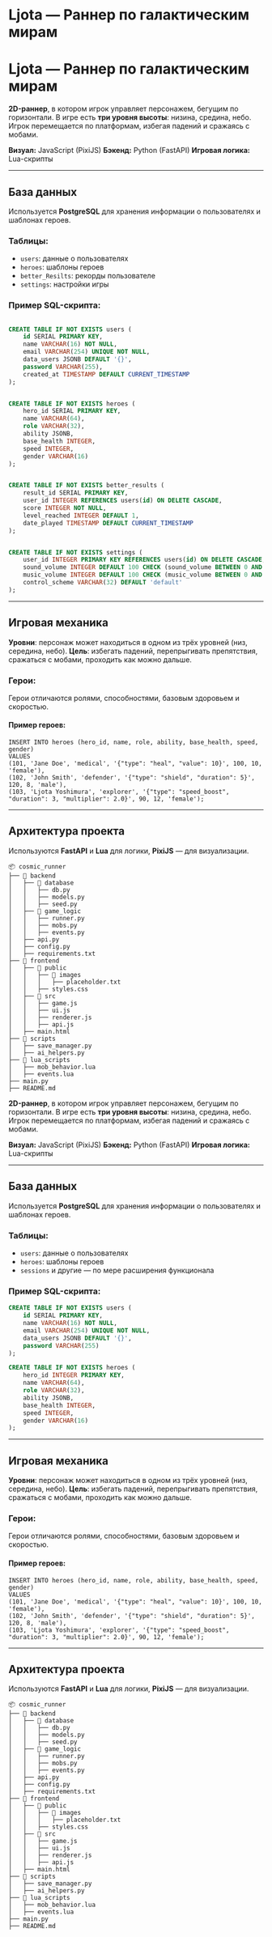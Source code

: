 # Ljota — Раннер по галактическим мирам

# Ljota — Раннер по галактическим мирам

**2D-раннер**, в котором игрок управляет персонажем, бегущим по горизонтали. В игре есть **три уровня высоты**: низина, средина, небо. Игрок перемещается по платформам, избегая падений и сражаясь с мобами.

**Визуал:** JavaScript (PixiJS)
**Бэкенд:** Python (FastAPI)
**Игровая логика:** Lua-скрипты

---

## База данных

Используется **PostgreSQL** для хранения информации о пользователях и шаблонах героев.

### Таблицы:

- `users`: данные о пользователях
- `heroes`: шаблоны героев
- `better_Resilts`: рекорды пользователе
- `settings`: настройки игры

### Пример SQL-скрипта:

```sql

CREATE TABLE IF NOT EXISTS users (
    id SERIAL PRIMARY KEY,
    name VARCHAR(16) NOT NULL,
    email VARCHAR(254) UNIQUE NOT NULL,
    data_users JSONB DEFAULT '{}',
    password VARCHAR(255),
    created_at TIMESTAMP DEFAULT CURRENT_TIMESTAMP
);


CREATE TABLE IF NOT EXISTS heroes (
    hero_id SERIAL PRIMARY KEY,
    name VARCHAR(64),
    role VARCHAR(32),
    ability JSONB,
    base_health INTEGER,
    speed INTEGER,
    gender VARCHAR(16)
);


CREATE TABLE IF NOT EXISTS better_results (
    result_id SERIAL PRIMARY KEY,
    user_id INTEGER REFERENCES users(id) ON DELETE CASCADE,
    score INTEGER NOT NULL,
    level_reached INTEGER DEFAULT 1,
    date_played TIMESTAMP DEFAULT CURRENT_TIMESTAMP
);


CREATE TABLE IF NOT EXISTS settings (
    user_id INTEGER PRIMARY KEY REFERENCES users(id) ON DELETE CASCADE,
    sound_volume INTEGER DEFAULT 100 CHECK (sound_volume BETWEEN 0 AND 100),
    music_volume INTEGER DEFAULT 100 CHECK (music_volume BETWEEN 0 AND 100),
    control_scheme VARCHAR(32) DEFAULT 'default'
);

```

---

## Игровая механика

**Уровни**: персонаж может находиться в одном из трёх уровней (низ, середина, небо).
**Цель**: избегать падений, перепрыгивать препятствия, сражаться с мобами, проходить как можно дальше.

### Герои:

Герои отличаются ролями, способностями, базовым здоровьем и скоростью.

#### Пример героев:

```postgresql
INSERT INTO heroes (hero_id, name, role, ability, base_health, speed, gender)
VALUES 
(101, 'Jane Doe', 'medical', '{"type": "heal", "value": 10}', 100, 10, 'female'),
(102, 'John Smith', 'defender', '{"type": "shield", "duration": 5}', 120, 8, 'male'),
(103, 'Ljota Yoshimura', 'explorer', '{"type": "speed_boost", "duration": 3, "multiplier": 2.0}', 90, 12, 'female');

```

---

## Архитектура проекта

Используются **FastAPI** и **Lua** для логики, **PixiJS** — для визуализации.

```
📦 cosmic_runner
├── 📂 backend
│   ├── 📂 database
│   │   ├── db.py
│   │   ├── models.py
│   │   ├── seed.py
│   ├── 📂 game_logic
│   │   ├── runner.py
│   │   ├── mobs.py
│   │   ├── events.py
│   ├── api.py
│   ├── config.py
│   ├── requirements.txt
├── 📂 frontend
│   ├── 📂 public
│   │   ├── 📂 images
│   │   │   ├── placeholder.txt
│   │   ├── styles.css
│   ├── 📂 src
│   │   ├── game.js
│   │   ├── ui.js
│   │   ├── renderer.js
│   │   ├── api.js
│   ├── main.html
├── 📂 scripts
│   ├── save_manager.py
│   ├── ai_helpers.py
├── 📂 lua_scripts
│   ├── mob_behavior.lua
│   ├── events.lua
├── main.py
├── README.md 
```


**2D-раннер**, в котором игрок управляет персонажем, бегущим по горизонтали. В игре есть **три уровня высоты**: низина, средина, небо. Игрок перемещается по платформам, избегая падений и сражаясь с мобами.

**Визуал:** JavaScript (PixiJS)
**Бэкенд:** Python (FastAPI)
**Игровая логика:** Lua-скрипты

---

## База данных

Используется **PostgreSQL** для хранения информации о пользователях и шаблонах героев.

### Таблицы:

- `users`: данные о пользователях
- `heroes`: шаблоны героев
- `sessions` и другие — по мере расширения функционала

### Пример SQL-скрипта:

```sql
CREATE TABLE IF NOT EXISTS users (
    id SERIAL PRIMARY KEY,
    name VARCHAR(16) NOT NULL,
    email VARCHAR(254) UNIQUE NOT NULL,
    data_users JSONB DEFAULT '{}',
    password VARCHAR(255)
);

CREATE TABLE IF NOT EXISTS heroes (
    hero_id INTEGER PRIMARY KEY,
    name VARCHAR(64),
    role VARCHAR(32),
    ability JSONB,
    base_health INTEGER,
    speed INTEGER,
    gender VARCHAR(16)
);
```

---

## Игровая механика

**Уровни**: персонаж может находиться в одном из трёх уровней (низ, середина, небо).
**Цель**: избегать падений, перепрыгивать препятствия, сражаться с мобами, проходить как можно дальше.

### Герои:

Герои отличаются ролями, способностями, базовым здоровьем и скоростью.

#### Пример героев:

```postgresql
INSERT INTO heroes (hero_id, name, role, ability, base_health, speed, gender)
VALUES 
(101, 'Jane Doe', 'medical', '{"type": "heal", "value": 10}', 100, 10, 'female'),
(102, 'John Smith', 'defender', '{"type": "shield", "duration": 5}', 120, 8, 'male'),
(103, 'Ljota Yoshimura', 'explorer', '{"type": "speed_boost", "duration": 3, "multiplier": 2.0}', 90, 12, 'female');

```

---

## Архитектура проекта

Используются **FastAPI** и **Lua** для логики, **PixiJS** — для визуализации.

```
📦 cosmic_runner
├── 📂 backend
│   ├── 📂 database
│   │   ├── db.py
│   │   ├── models.py
│   │   ├── seed.py
│   ├── 📂 game_logic
│   │   ├── runner.py
│   │   ├── mobs.py
│   │   ├── events.py
│   ├── api.py
│   ├── config.py
│   ├── requirements.txt
├── 📂 frontend
│   ├── 📂 public
│   │   ├── 📂 images
│   │   │   ├── placeholder.txt
│   │   ├── styles.css
│   ├── 📂 src
│   │   ├── game.js
│   │   ├── ui.js
│   │   ├── renderer.js
│   │   ├── api.js
│   ├── main.html
├── 📂 scripts
│   ├── save_manager.py
│   ├── ai_helpers.py
├── 📂 lua_scripts
│   ├── mob_behavior.lua
│   ├── events.lua
├── main.py
├── README.md 
```
